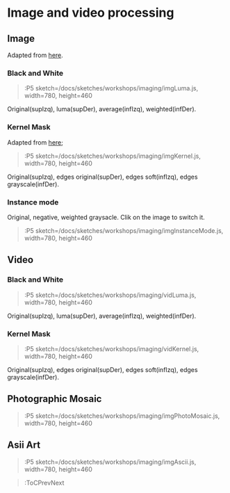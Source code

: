 # Image and video processing

## Image

Adapted from [here](https://p5js.org/es/examples/image-brightness.html).

### Black and White

> :P5 sketch=/docs/sketches/workshops/imaging/imgLuma.js, width=780, height=460

Original(supIzq), luma(supDer), average(infIzq), weighted(infDer).

### Kernel Mask

Adapted from [here](https://idmnyu.github.io/p5.js-image/index.html);

> :P5 sketch=/docs/sketches/workshops/imaging/imgKernel.js, width=780, height=460

Original(supIzq), edges original(supDer), edges soft(infIzq), edges grayscale(infDer).

### Instance mode

Original, negative, weighted graysacle. Clik on the image to switch it.

> :P5 sketch=/docs/sketches/workshops/imaging/imgInstanceMode.js, width=780, height=460

## Video

### Black and White

> :P5 sketch=/docs/sketches/workshops/imaging/vidLuma.js, width=780, height=460

Original(supIzq), luma(supDer), average(infIzq), weighted(infDer).

### Kernel Mask

> :P5 sketch=/docs/sketches/workshops/imaging/vidKernel.js, width=780, height=460

Original(supIzq), edges original(supDer), edges soft(infIzq), edges grayscale(infDer).

## Photographic Mosaic

> :P5 sketch=/docs/sketches/workshops/imaging/imgPhotoMosaic.js, width=780, height=460

## Asii Art

> :P5 sketch=/docs/sketches/workshops/imaging/imgAscii.js, width=780, height=460

> :ToCPrevNext
